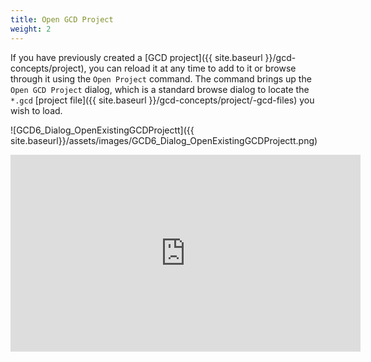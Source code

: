 ```yaml
---
title: Open GCD Project
weight: 2
---
```


If you have previously created a [GCD project]({{ site.baseurl }}/gcd-concepts/project), you can reload it at any time to add to it or browse through it using the `Open Project` command. The command brings up the `Open GCD Project` dialog, which is a standard browse dialog to locate the `*.gcd` [project file]({{ site.baseurl }}/gcd-concepts/project/-gcd-files) you wish to load.

![GCD6_Dialog_OpenExistingGCDProjectt]({{ site.baseurl}}/assets/images/GCD6_Dialog_OpenExistingGCDProjectt.png)

<iframe width="560" height="315" src="https://www.youtube.com/embed/-5kBJx-J-y8" frameborder="0" allowfullscreen></iframe>

